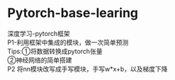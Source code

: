 # Pytorch-base-learing
深度学习-pytorch框架  
P1-利用框架中集成的模块，做一次简单预测  
Tips:①将数据转换成pytorch张量  
       ②神经网络的简单搭建  
P2 将nn模块改写成手写模块，手写w*x+b，以及梯度下降
